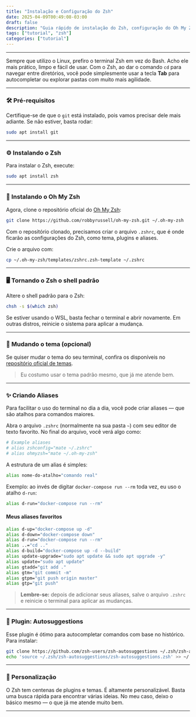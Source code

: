 ```yaml
---
title: "Instalação e Configuração do Zsh"
date: 2025-04-09T00:49:08-03:00
draft: false
description: "Guia rápido de instalação do Zsh, configuração do Oh My Zsh e criação de aliases úteis."
tags: ["tutorial", "zsh"]
categories: ["tutorial"]
---
```



---

Sempre que utilizo o Linux, prefiro o terminal Zsh em vez do Bash. Acho ele mais prático, limpo e fácil de usar. Com o Zsh, ao dar o comando `cd` para navegar entre diretórios, você pode simplesmente usar a tecla **Tab** para autocompletar ou explorar pastas com muito mais agilidade.

---

### 🛠️ Pré-requisitos

Certifique-se de que o `git` está instalado, pois vamos precisar dele mais adiante. Se não estiver, basta rodar:

```bash
sudo apt install git
```

---

### ⚙️ Instalando o Zsh

Para instalar o Zsh, execute:

```bash
sudo apt install zsh
```

---

### 🚀 Instalando o Oh My Zsh

Agora, clone o repositório oficial do [Oh My Zsh](https://ohmyz.sh):

```bash
git clone https://github.com/robbyrussell/oh-my-zsh.git ~/.oh-my-zsh
```

Com o repositório clonado, precisamos criar o arquivo `.zshrc`, que é onde ficarão as configurações do Zsh, como tema, plugins e aliases.

Crie o arquivo com:

```bash
cp ~/.oh-my-zsh/templates/zshrc.zsh-template ~/.zshrc
```

---

### 🖥️ Tornando o Zsh o shell padrão

Altere o shell padrão para o Zsh:

```bash
chsh -s $(which zsh)
```

Se estiver usando o WSL, basta fechar o terminal e abrir novamente. Em outras distros, reinicie o sistema para aplicar a mudança.

---

### 🎨 Mudando o tema (opcional)

Se quiser mudar o tema do seu terminal, confira os disponíveis no [repositório oficial de temas](https://github.com/ohmyzsh/ohmyzsh/wiki/themes).

> Eu costumo usar o tema padrão mesmo, que já me atende bem.

---

### ✨ Criando Aliases

Para facilitar o uso do terminal no dia a dia, você pode criar aliases — que são atalhos para comandos maiores.

Abra o arquivo `.zshrc` (normalmente na sua pasta `~`) com seu editor de texto favorito. No final do arquivo, você verá algo como:

```bash
# Example aliases
# alias zshconfig="mate ~/.zshrc"
# alias ohmyzsh="mate ~/.oh-my-zsh"
```

A estrutura de um alias é simples:
```bash
alias nome-do-atalho="comando real"
```

Exemplo: ao invés de digitar `docker-compose run --rm` toda vez, eu uso o atalho `d-run`:

```bash
alias d-run="docker-compose run --rm"
```

#### Meus aliases favoritos

```bash
alias d-up="docker-compose up -d"
alias d-down="docker-compose down"
alias d-run="docker-compose run --rm"
alias ..="cd .."
alias d-build="docker-compose up -d --build"
alias update-upgrade="sudo apt update && sudo apt upgrade -y"
alias update="sudo apt update"
alias gtadd="git add ."
alias gtm="git commit -m"
alias gtpm="git push origin master"
alias gtp="git push"
```

> **Lembre-se:** depois de adicionar seus aliases, salve o arquivo `.zshrc` e reinicie o terminal para aplicar as mudanças.

---

### 🔌 Plugin: Autosuggestions

Esse plugin é ótimo para autocompletar comandos com base no histórico. Para instalar:

```bash
git clone https://github.com/zsh-users/zsh-autosuggestions ~/.zsh/zsh-autosuggestions
echo 'source ~/.zsh/zsh-autosuggestions/zsh-autosuggestions.zsh' >> ~/.zshrc
```

---

### 🔧 Personalização

O Zsh tem centenas de plugins e temas. É altamente personalizável. Basta uma busca rápida para encontrar várias ideias. No meu caso, deixo o básico mesmo — o que já me atende muito bem.

---
